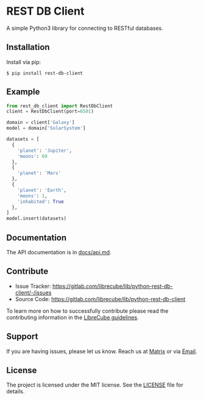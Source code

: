 # REST DB Client

A simple Python3 library for connecting to RESTful databases.

## Installation

Install via pip:

```
$ pip install rest-db-client
```

## Example

```python
from rest_db_client import RestDbClient
client = RestDbClient(port=6501)

domain = client['Galaxy']
model = domain['SolarSystem']

datasets = [
  {
    'planet': 'Jupiter',
    'moons': 69
  },
  {
    'planet': 'Mars'
  },
  {
    'planet': 'Earth',
    'moons': 1,
    'inhabited': True
  },
]
model.insert(datasets)
```

## Documentation

The API documentation is in [docs/api.md](docs/api.md).

## Contribute

- Issue Tracker: https://gitlab.com/librecube/lib/python-rest-db-client/-/issues
- Source Code: https://gitlab.com/librecube/lib/python-rest-db-client

To learn more on how to successfully contribute please read the contributing
information in the [LibreCube guidelines](https://gitlab.com/librecube/guidelines).

## Support

If you are having issues, please let us know. Reach us at
[Matrix](https://app.element.io/#/room/#librecube.org:matrix.org)
or via [Email](mailto:info@librecube.org).

## License

The project is licensed under the MIT license. See the [LICENSE](./LICENSE.txt) file for details.
